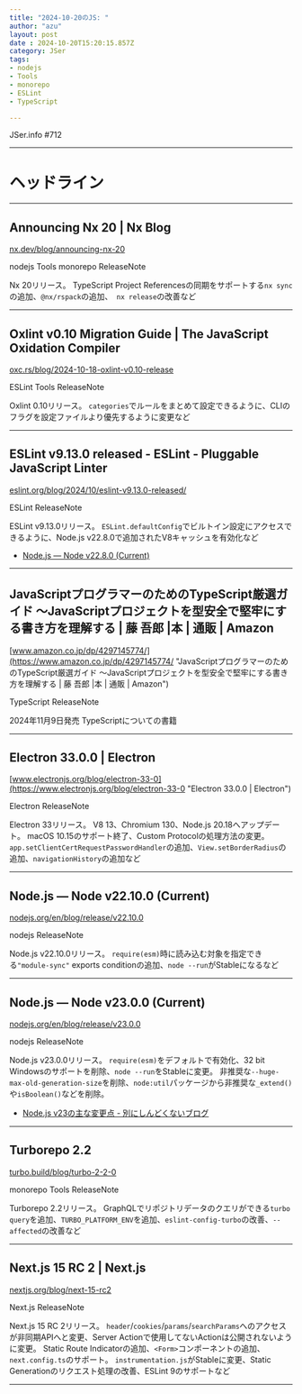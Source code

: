 ```yaml
---
title: "2024-10-20のJS: "
author: "azu"
layout: post
date : 2024-10-20T15:20:15.857Z
category: JSer
tags:
- nodejs
- Tools
- monorepo
- ESLint
- TypeScript

---
```


JSer.info #712

----

<h1 class="site-genre">ヘッドライン</h1>

----

## Announcing Nx 20 | Nx Blog
[nx.dev/blog/announcing-nx-20](https://nx.dev/blog/announcing-nx-20 "Announcing Nx 20 | Nx Blog")
<p class="jser-tags jser-tag-icon"><span class="jser-tag">nodejs</span> <span class="jser-tag">Tools</span> <span class="jser-tag">monorepo</span> <span class="jser-tag">ReleaseNote</span></p>

Nx 20リリース。
TypeScript Project Referencesの同期をサポートする`nx sync`の追加、`@nx/rspack`の追加、` nx release`の改善など


----

## Oxlint v0.10 Migration Guide | The JavaScript Oxidation Compiler
[oxc.rs/blog/2024-10-18-oxlint-v0.10-release](https://oxc.rs/blog/2024-10-18-oxlint-v0.10-release "Oxlint v0.10 Migration Guide | The JavaScript Oxidation Compiler")
<p class="jser-tags jser-tag-icon"><span class="jser-tag">ESLint</span> <span class="jser-tag">Tools</span> <span class="jser-tag">ReleaseNote</span></p>

Oxlint 0.10リリース。
`categories`でルールをまとめて設定できるように、CLIのフラグを設定ファイルより優先するように変更など


----

## ESLint v9.13.0 released - ESLint - Pluggable JavaScript Linter
[eslint.org/blog/2024/10/eslint-v9.13.0-released/](https://eslint.org/blog/2024/10/eslint-v9.13.0-released/ "ESLint v9.13.0 released - ESLint - Pluggable JavaScript Linter")
<p class="jser-tags jser-tag-icon"><span class="jser-tag">ESLint</span> <span class="jser-tag">ReleaseNote</span></p>

ESLint v9.13.0リリース。
`ESLint.defaultConfig`でビルトイン設定にアクセスできるように、Node.js v22.8.0で追加されたV8キャッシュを有効化など

- [Node.js — Node v22.8.0 (Current)](https://nodejs.org/en/blog/release/v22.8.0#new-js-api-for-compile-cache "Node.js — Node v22.8.0 (Current)")

----

## JavaScriptプログラマーのためのTypeScript厳選ガイド 〜JavaScriptプロジェクトを型安全で堅牢にする書き方を理解する | 藤 吾郎 |本 | 通販 | Amazon
[www.amazon.co.jp/dp/4297145774/](https://www.amazon.co.jp/dp/4297145774/ "JavaScriptプログラマーのためのTypeScript厳選ガイド 〜JavaScriptプロジェクトを型安全で堅牢にする書き方を理解する | 藤 吾郎 |本 | 通販 | Amazon")
<p class="jser-tags jser-tag-icon"><span class="jser-tag">TypeScript</span> <span class="jser-tag">ReleaseNote</span></p>

2024年11月9日発売
TypeScriptについての書籍


----

## Electron 33.0.0 | Electron
[www.electronjs.org/blog/electron-33-0](https://www.electronjs.org/blog/electron-33-0 "Electron 33.0.0 | Electron")
<p class="jser-tags jser-tag-icon"><span class="jser-tag">Electron</span> <span class="jser-tag">ReleaseNote</span></p>

Electron 33リリース。
V8 13、Chromium 130、Node.js 20.18へアップデート。
macOS 10.15のサポート終了、Custom Protocolの処理方法の変更。
`app.setClientCertRequestPasswordHandler`の追加、`View.setBorderRadius`の追加、`navigationHistory`の追加など


----

## Node.js — Node v22.10.0 (Current)
[nodejs.org/en/blog/release/v22.10.0](https://nodejs.org/en/blog/release/v22.10.0 "Node.js — Node v22.10.0 (Current)")
<p class="jser-tags jser-tag-icon"><span class="jser-tag">nodejs</span> <span class="jser-tag">ReleaseNote</span></p>

Node.js v22.10.0リリース。
`require(esm)`時に読み込む対象を指定できる`"module-sync"` exports conditionの追加、`node --run`がStableになるなど


----

## Node.js — Node v23.0.0 (Current)
[nodejs.org/en/blog/release/v23.0.0](https://nodejs.org/en/blog/release/v23.0.0 "Node.js — Node v23.0.0 (Current)")
<p class="jser-tags jser-tag-icon"><span class="jser-tag">nodejs</span> <span class="jser-tag">ReleaseNote</span></p>

Node.js v23.0.0リリース。
`require(esm)`をデフォルトで有効化、32 bit Windowsのサポートを削除、`node --run`をStableに変更。
非推奨な`--huge-max-old-generation-size`を削除、`node:util`パッケージから非推奨な`_extend()`や`isBoolean()`などを削除。

- [Node.js v23の主な変更点 - 別にしんどくないブログ](https://shisama.hatenablog.com/entry/2024/10/18/080000 "Node.js v23の主な変更点 - 別にしんどくないブログ")

----

## Turborepo 2.2
[turbo.build/blog/turbo-2-2-0](https://turbo.build/blog/turbo-2-2-0 "Turborepo 2.2")
<p class="jser-tags jser-tag-icon"><span class="jser-tag">monorepo</span> <span class="jser-tag">Tools</span> <span class="jser-tag">ReleaseNote</span></p>

Turborepo 2.2リリース。
GraphQLでリポジトリデータのクエリができる`turbo query`を追加、`TURBO_PLATFORM_ENV`を追加、`eslint-config-turbo`の改善、`--affected`の改善など


----

## Next.js 15 RC 2 | Next.js
[nextjs.org/blog/next-15-rc2](https://nextjs.org/blog/next-15-rc2 "Next.js 15 RC 2 | Next.js")
<p class="jser-tags jser-tag-icon"><span class="jser-tag">Next.js</span> <span class="jser-tag">ReleaseNote</span></p>

Next.js 15 RC 2リリース。
`header`/`cookies`/`params`/`searchParams`へのアクセスが非同期APIへと変更、Server Actionで使用してないActionは公開されないように変更。
Static Route Indicatorの追加、`<Form>`コンポーネントの追加、`next.config.ts`のサポート。
`instrumentation.js`がStableに変更、Static Generationのリクエスト処理の改善、ESLint 9のサポートなど


----
